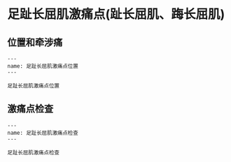 # 足趾长屈肌激痛点(趾长屈肌、踇长屈肌)

## 位置和牵涉痛

```{figure} /_static/img/2022-01-31-14-14-26.png
---
name: 足趾长屈肌激痛点位置
---

足趾长屈肌激痛点位置
```

## 激痛点检查

```{figure} /_static/img/2022-01-31-14-15-33.png
---
name: 足趾长屈肌激痛点检查
---

足趾长屈肌激痛点检查
```
